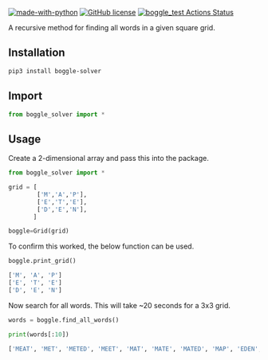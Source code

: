 [![made-with-python](https://img.shields.io/badge/Made%20with-Python-1f425f.svg)](https://www.python.org/) [![GitHub license](https://img.shields.io/github/license/Naereen/StrapDown.js.svg)](https://github.com/Naereen/StrapDown.js/blob/master/LICENSE) [![boggle_test Actions Status](https://github.com/euanacampbell/boggle_solver/workflows/boggle_test/badge.svg)](https://github.com/euanacampbell/boggle_solver/actions)

A recursive method for finding all words in a given square grid.

## Installation

```bash
pip3 install boggle-solver
```

## Import

```python
from boggle_solver import *
```

## Usage
Create a 2-dimensional array and pass this into the package.

```python
from boggle_solver import *

grid = [
        ['M','A','P'],
        ['E','T','E'],
        ['D','E','N'],
       ]

boggle=Grid(grid)
```

To confirm this worked, the below function can be used.

```python
boggle.print_grid()

['M', 'A', 'P']
['E', 'T', 'E']
['D', 'E', 'N']
```

Now search for all words. This will take ~20 seconds for a 3x3 grid.

```python
words = boggle.find_all_words()

print(words[:10])

['MEAT', 'MET', 'METED', 'MEET', 'MAT', 'MATE', 'MATED', 'MAP', 'EDEN', 'EAT']
```
